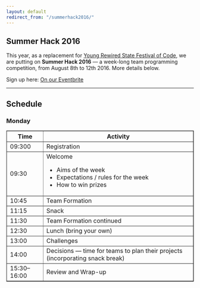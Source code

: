 ```yaml
--- 
layout: default 
redirect_from: "/summerhack2016/" 
--- 
```


## Summer Hack 2016 

This year, as a replacement for [Young Rewired State Festival of Code](http://festival.yrs.io), we are putting on **Summer Hack 2016** &mdash; a week-long team programming competition, from August 8th to 12th 2016. More details below. 


Sign up here: [On our Eventbrite](https://www.eventbrite.co.uk/e/prewired-summer-hack-2016-tickets-26930901050)

<hr/> 

## Schedule 

### Monday

<div align="center">
    <table border="1">
        <thead>
            <tr>
                <th>Time</th>
                <th>Activity</th>
            </tr>
        </thead>
        <tbody>
            <tr>
                <td>09:300</td>
                <td>Registration</td>
            </tr>
            <tr>
                <td>09:30</td>
                <td>
                    Welcome
                    <br/>
                    <ul>
                        <li>Aims of the week</li>
                        <li>Expectations / rules for the week</li>
                        <li>How to win prizes</li>
                    </ul>
                </td>
            </tr>
            <tr>
                <td>10:45</td>
                <td>Team Formation</td>
            </tr>
            <tr>
                <td>11:15</td>
                <td>Snack</td>
            </tr>
            <tr>
                <td>11:30</td>
                <td>Team Formation continued</td>
            </tr>
            <tr>
            <td>12:30</td>
            <td>Lunch (bring your own)</td>
            </tr>
            <tr>
                <td>13:00</td>
                <td>Challenges</td>
            </tr>
            <tr>
                <td>14:00</td>
                <td>Decisions &mdash; time for teams to plan their projects (incorporating snack break)
                </td>
            </tr>
            <tr>
                <td>15:30&ndash;16:00</td>
                <td>Review and Wrap-up</td>
            </tr>
        </tbody>
    </table>
</div>


<!--

### Tuesday
<div class="table-responsive">
    <table class="table">
        <thead>
            <tr>
                <td>Time</td>
                <td>Activity</td>
                <td>Location</td>
            </tr>
        </thead>
        <tbody>
            <tr>
                <td>09:00</td>
                <td>Project space available</td>
                <td>AT 4 and 5</td>
            </tr>
            <tr>
                <td>13:15</td>
                <td>Lunch (pizza)</td>
                <td>AT4 open area</td>
            </tr>
            <tr>
                <td>14:00</td>
                <td>Project space available</td>
                <td>AT 4 and 5</td>
            </tr>
            <tr>
                <td>19:00</td>
                <td><a href="https://www.facebook.com/events/396296870543894/">Bloomberg Pub Quiz</a></td>
                <td>Ushers Bar</td>
            </tr>
        </tbody>
    </table>
</div>

### Wednesday

<div class="table-responsive">
    <table class="table">
        <thead>
            <tr>
                <td>Time</td>
                <td>Activity</td>
                <td>Location</td>
            </tr>
        </thead>
        <tbody>
            <tr>
                <td>09:00</td>
                <td>Project space available</td>
                <td>AT 4 and 5</td>
            </tr>
            <tr>
                <td rowspan="2">11:00</td>
                <td>Show'n'Tell
                    <br/>(You must attend this to get lunch at Mosque Kitchen on Thursday!)</td>
                <td>AT5.05</td>
            </tr>
            <tr>
                <td>Lunch (sandwiches)</td>
                <td>AT4 open area</td>
            </tr>
            <tr>
                <td>14:00</td>
                <td>Project space available</td>
                <td>AT 4 and 5</td>
            </tr>
            <tr>
                <td>15:00</td>
                <td><a href="https://www.facebook.com/events/1539433409640262/">Microsoft Coding Competition</a></td>
                <td>IF G.07</td>
            </tr>
        </tbody>
    </table>
</div>

### Thursday

<div class="table-responsive">
    <table class="table">
        <thead>
            <tr>
                <td>Time</td>
                <td>Activity</td>
                <td>Location</td>
            </tr>
        </thead>
        <tbody>
            <tr>
                <td>09:00</td>
                <td>Project space available</td>
                <td>AT 4 and 5</td>
            </tr>
            <tr>
                <td>12:00</td>
                <td>Lunch (Mosque Kitchen)
                    <br/>(You can only get this if you took part in Show'n'Tell on Wednesday)</td>
                <td>Mosque Kitchen</td>
            </tr>
            <tr>
                <td>14:00</td>
                <td>Project space available</td>
                <td>AT 4 and 5</td>
            </tr>
<tr><td>15:00</td><td>Hilary Roberts (Skyscanner): Product Management HOWTO</td><td>Room TBC</td></tr>
            <tr>
                <td>16:00</td>
                <td><a href="https://www.facebook.com/events/1377115872587710/">Google Technical Interview Workshop</a></td>
                <td>IF G.07</td>
            </tr>
        </tbody>
    </table>
</div>

### Friday

<div class="table-responsive">
    <table class="table">
        <thead>
            <tr>
                <td>Time</td>
                <td>Activity</td>
                <td>Location</td>
            </tr>
        </thead>
        <tbody>
            <tr>
                <td>09:00</td>
                <td>Project space available</td>
                <td>AT 4 and 5</td>
            </tr>
            <tr>
                <td>12:00</td>
                <td>Lunch (soup)</td>
                <td><b>IF Atrium</b></td>
            </tr>
            <tr>
                <td>14:00</td>
                <td>HACKING ENDS
                    <br/>Judging begins</td>
                <td>Your team will be allocated a room on AT3, 4 or 5, and judges will visit you.</td>
            </tr>
            <tr>
                <td>17:30</td>
                <td>Prize-giving</td>
                <td>IF G.07</td>
            </tr>
            <tr>
                <td>18:30</td>
                <td>Congratulations you made it through the week! Drinks reception</td>
                <td>IF Atrium</td>
            </tr>
        </tbody>
    </table>
</div>

-->
